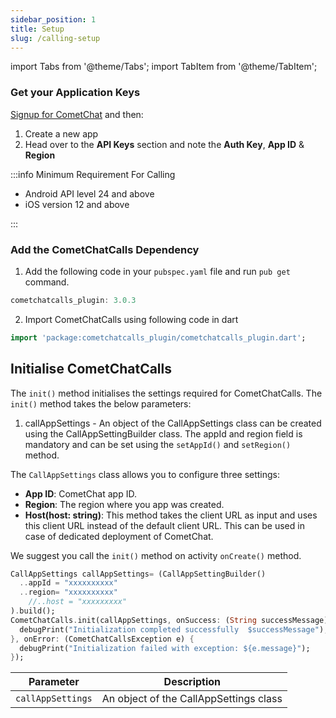 ```yaml
---
sidebar_position: 1
title: Setup
slug: /calling-setup
---
```


import Tabs from '@theme/Tabs';
import TabItem from '@theme/TabItem';


### Get your Application Keys

[Signup for CometChat](https://app.cometchat.com) and then:

1. Create a new app
2. Head over to the **API Keys** section and note the **Auth Key**, **App ID** & **Region**

:::info Minimum Requirement For Calling

- Android API level 24 and above
- iOS version 12 and above

:::

### Add the CometChatCalls Dependency

1. Add the following code in your `pubspec.yaml` file and run `pub get` command.

<Tabs>
<TabItem value="1" label="Dart">

```Dart
cometchatcalls_plugin: 3.0.3
```

</TabItem>
</Tabs>



2. Import CometChatCalls using following code in dart

<Tabs>
<TabItem value="1" label="Dart">

```Dart
import 'package:cometchatcalls_plugin/cometchatcalls_plugin.dart';
```

</TabItem>
</Tabs>



## Initialise CometChatCalls

The `init()` method initialises the settings required for CometChatCalls. The `init()` method takes the below parameters:

1. callAppSettings - An object of the CallAppSettings class can be created using the CallAppSettingBuilder class. The appId and region field is mandatory and can be set using the `setAppId()` and `setRegion()` method.

The `CallAppSettings` class allows you to configure three settings:

- **App ID**: CometChat app ID.
- **Region**: The region where you app was created.
- **Host(host: string)**: This method takes the client URL as input and uses this client URL instead of the default client URL. This can be used in case of dedicated deployment of CometChat.

We suggest you call the `init()` method on activity  `onCreate()`  method.

<Tabs>
<TabItem value="1" label="Dart">

```Dart
CallAppSettings callAppSettings= (CallAppSettingBuilder()
  ..appId = "xxxxxxxxxx"
  ..region= "xxxxxxxxxx"
    //..host = "xxxxxxxxx"
).build();
CometChatCalls.init(callAppSettings, onSuccess: (String successMessage) {
  debugPrint("Initialization completed successfully  $successMessage");
}, onError: (CometChatCallsException e) {
  debugPrint("Initialization failed with exception: ${e.message}");
});
```

</TabItem>
</Tabs>



| Parameter | Description | 
| ---- | ---- | 
| `callAppSettings` | An object of the CallAppSettings class | 

